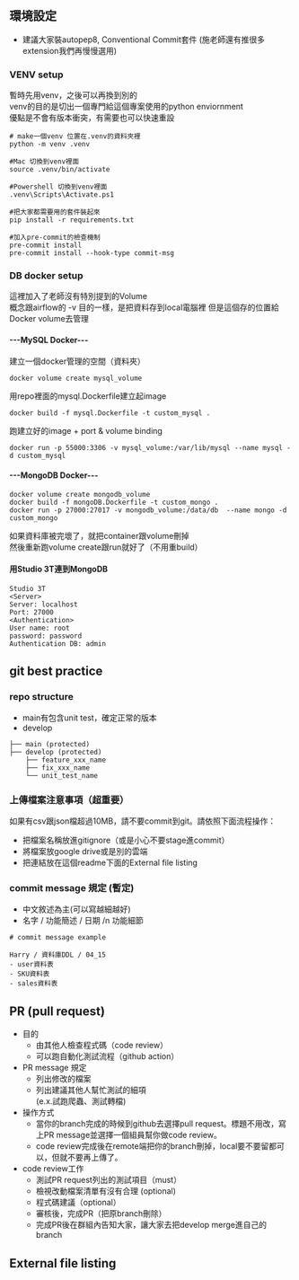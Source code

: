 ## 環境設定

- 建議大家裝autopep8, Conventional Commit套件 (施老師還有推很多extension我們再慢慢選用)

### VENV setup
暫時先用venv，之後可以再換到別的\
venv的目的是切出一個專門給這個專案使用的python enviornment\
優點是不會有版本衝突，有需要也可以快速重設

```
# make一個venv 位置在.venv的資料夾裡
python -m venv .venv  

#Mac 切換到venv裡面
source .venv/bin/activate

#Powershell 切換到venv裡面
.venv\Scripts\Activate.ps1

#把大家都需要用的套件裝起來
pip install -r requirements.txt

#加入pre-commit的檢查機制
pre-commit install
pre-commit install --hook-type commit-msg

```

### DB docker setup
這裡加入了老師沒有特別提到的Volume\
概念跟airflow的 -v 目的一樣，是把資料存到local電腦裡
但是這個存的位置給Docker volume去管理

#### ---MySQL Docker---
建立一個docker管理的空間（資料夾）
```
docker volume create mysql_volume
```
用repo裡面的mysql.Dockerfile建立起image
```
docker build -f mysql.Dockerfile -t custom_mysql .
```
跑建立好的image + port & volume binding
```
docker run -p 55000:3306 -v mysql_volume:/var/lib/mysql --name mysql -d custom_mysql
```
#### ---MongoDB Docker---

```
docker volume create mongodb_volume
docker build -f mongoDB.Dockerfile -t custom_mongo .
docker run -p 27000:27017 -v mongodb_volume:/data/db  --name mongo -d custom_mongo
```
如果資料庫被完壞了，就把container跟volume刪掉\
然後重新跑volume create跟run就好了（不用重build）

#### 用Studio 3T連到MongoDB
```
Studio 3T
<Server>
Server: localhost
Port: 27000
<Authentication>
User name: root
password: password
Authentication DB: admin
```


## git best practice
### repo structure
- main有包含unit test，確定正常的版本
- develop 
```
├── main (protected)
├── develop (protected)
    ├── feature_xxx_name
    ├── fix_xxx_name
    └── unit_test_name
```
### 上傳檔案注意事項（超重要）
如果有csv跟json檔超過10MB，請不要commit到git。請依照下面流程操作：
- 把檔案名稱放進gitignore（或是小心不要stage進commit）
- 將檔案放google drive或是別的雲端
- 把連結放在這個readme下面的External file listing

### commit message 規定 (暫定)
- 中文敘述為主(可以寫越細越好)
- 名字 / 功能簡述 / 日期 /n 功能細節
```
# commit message example

Harry / 資料庫DDL / 04_15
- user資料表
- SKU資料表
- sales資料表
```

## PR (pull request)

- 目的
    - 由其他人檢查程式碼（code review）
    - 可以跑自動化測試流程（github action）
- PR message 規定
    - 列出修改的檔案
    - 列出建議其他人幫忙測試的細項 
   <br>(e.x.試跑爬蟲、測試轉檔)</br>
- 操作方式
    - 當你的branch完成的時候到github去選擇pull request。標題不用改，寫上PR message並選擇一個組員幫你做code review。
    - code review完成後在remote端把你的branch刪掉，local要不要留都可以，但就不要再上傳了。
- code review工作
    - 測試PR request列出的測試項目（must）
    - 檢視改動檔案清單有沒有合理 (optional)
    - 程式碼建議（optional）
    - 審核後，完成PR（把原branch刪除）
    - 完成PR後在群組內告知大家，讓大家去把develop merge進自己的branch

## External file listing
